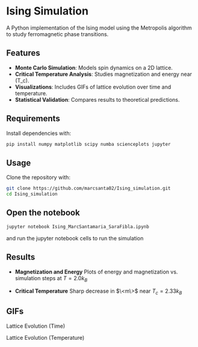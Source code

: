 # Ising Simulation

A Python implementation of the Ising model using the Metropolis algorithm to study ferromagnetic phase transitions.

## Features

- **Monte Carlo Simulation**: Models spin dynamics on a 2D lattice.
- **Critical Temperature Analysis**: Studies magnetization and energy near \(T_c\).
- **Visualizations**: Includes GIFs of lattice evolution over time and temperature.
- **Statistical Validation**: Compares results to theoretical predictions.

## Requirements

Install dependencies with:
```bash
pip install numpy matplotlib scipy numba scienceplots jupyter
```

## Usage 

Clone the repository with:
```bash
git clone https://github.com/marcsanta02/Ising_simulation.git
cd Ising_simulation
```
## Open the notebook
```bash
jupyter notebook Ising_MarcSantamaria_SaraFibla.ipynb
```
and run the jupyter notebook cells to run the simulation

## Results
- **Magnetization and Energy**
Plots of energy and magnetization vs. simulation steps at $T=2.0k_B$


- **Critical Temperature**
Sharp decrease in $\<m\>$ near $T_c=2.33k_B$


## GIFs
Lattice Evolution (Time)

Lattice Evolution (Temperature)



